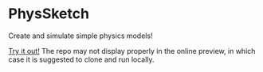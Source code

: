 # PhysSketch
Create and simulate simple physics models!

[Try it out!](https://htmlpreview.github.io/?https://github.com/jon-tj/PhysSketch/blob/main/index.html) The repo may not display properly in the online preview, in which case it is suggested to clone and run locally.

